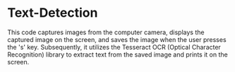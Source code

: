 # Text-Detection
This code captures images from the computer camera, displays the captured image on the screen, and saves the image when the user presses the 's' key. Subsequently, it utilizes the Tesseract OCR (Optical Character Recognition) library to extract text from the saved image and prints it on the screen.

